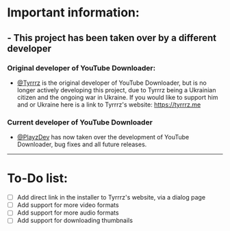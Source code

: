 # Important information:

## - This project has been taken over by a different developer

### Original developer of YouTube Downloader:

- [@Tyrrrz](https://github.com/Tyrrrz) is the original developer of YouTube Downloader, but is no longer actively developing this project, due to Tyrrrz being a Ukrainian citizen and the ongoing war in Ukraine. If you would like to support him and or Ukraine here is a link to Tyrrrz's website: https://tyrrrz.me

### Current developer of YouTube Downloader

- [@PlayzDev](https://github.com/PlayzDev) has now taken over the development of YouTube Downloader, bug fixes and all future releases.
_________________________________________________________________________________________________________________________________________________________________________

# **To-Do list:** 

- [ ] Add direct link in the installer to Tyrrrz's website, via a dialog page
- [ ] Add support for more video formats
- [ ] Add support for more audio formats
- [ ] Add support for downloading thumbnails
